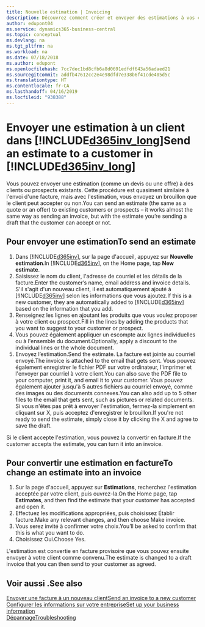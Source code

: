 ```yaml
---
title: Nouvelle estimation | Invoicing
description: Découvrez comment créer et envoyer des estimations à vos clients. S'ils acceptent l'offre, vous pouvez facilement convertir le devis en facture.
author: edupont04
ms.service: dynamics365-business-central
ms.topic: conceptual
ms.devlang: na
ms.tgt_pltfrm: na
ms.workload: na
ms.date: 07/18/2018
ms.author: edupont
ms.openlocfilehash: 7cc7dec1bd8cfb6a8d0691edfdf643a56adaed21
ms.sourcegitcommit: addfb47612cc2e4e98dfd7e338b6f41cde405d5c
ms.translationtype: HT
ms.contentlocale: fr-CA
ms.lasthandoff: 04/16/2019
ms.locfileid: "938388"
---
```

# <a name="send-an-estimate-to-a-customer-in-included365invlongincludesd365invlongmd"></a><span data-ttu-id="8a314-104">Envoyer une estimation à un client dans [!INCLUDE[d365inv_long](includes/d365inv_long.md)]</span><span class="sxs-lookup"><span data-stu-id="8a314-104">Send an estimate to a customer in [!INCLUDE[d365inv_long](includes/d365inv_long.md)]</span></span>
<span data-ttu-id="8a314-105">Vous pouvez envoyer une estimation (comme un devis ou une offre) à des clients ou prospects existants. Cette procédure est quasiment similaire à l'envoi d'une facture, mais avec l'estimation, vous envoyez un brouillon que le client peut accepter ou non.</span><span class="sxs-lookup"><span data-stu-id="8a314-105">You can send an estimate (the same as a quote or an offer) to existing customers or prospects – it works almost the same way as sending an invoice, but with the estimate you’re sending a draft that the customer can accept or not.</span></span>  

## <a name="to-send-an-estimate"></a><span data-ttu-id="8a314-106">Pour envoyer une estimation</span><span class="sxs-lookup"><span data-stu-id="8a314-106">To send an estimate</span></span>
1. <span data-ttu-id="8a314-107">Dans [!INCLUDE[d365inv](includes/d365inv.md)], sur la page d'accueil, appuyez sur **Nouvelle estimation**.</span><span class="sxs-lookup"><span data-stu-id="8a314-107">In [!INCLUDE[d365inv](includes/d365inv.md)], on the Home page, tap **New estimate**.</span></span>
2. <span data-ttu-id="8a314-108">Saisissez le nom du client, l'adresse de courriel et les détails de la facture.</span><span class="sxs-lookup"><span data-stu-id="8a314-108">Enter the customer’s name, email address and invoice details.</span></span> <span data-ttu-id="8a314-109">S'il s'agit d'un nouveau client, il est automatiquement ajouté à [!INCLUDE[d365inv](includes/d365inv.md)] selon les informations que vous ajoutez.</span><span class="sxs-lookup"><span data-stu-id="8a314-109">If this is a new customer, they are automatically added to [!INCLUDE[d365inv](includes/d365inv.md)] based on the information that you add.</span></span>  
3. <span data-ttu-id="8a314-110">Renseignez les lignes en ajoutant les produits que vous voulez proposer à votre client ou prospect.</span><span class="sxs-lookup"><span data-stu-id="8a314-110">Fill in the lines by adding the products that you want to suggest to your customer or prospect.</span></span>  
4. <span data-ttu-id="8a314-111">Vous pouvez également appliquer un escompte aux lignes individuelles ou à l'ensemble du document.</span><span class="sxs-lookup"><span data-stu-id="8a314-111">Optionally, apply a discount to the individual lines or the whole document.</span></span>  
4. <span data-ttu-id="8a314-112">Envoyez l’estimation.</span><span class="sxs-lookup"><span data-stu-id="8a314-112">Send the estimate.</span></span> <span data-ttu-id="8a314-113">La facture est jointe au courriel envoyé.</span><span class="sxs-lookup"><span data-stu-id="8a314-113">The invoice is attached to the email that gets sent.</span></span> <span data-ttu-id="8a314-114">Vous pouvez également enregistrer le fichier PDF sur votre ordinateur, l'imprimer et l'envoyer par courriel à votre client.</span><span class="sxs-lookup"><span data-stu-id="8a314-114">You can also save the PDF file to your computer, print it, and email it to your customer.</span></span> <span data-ttu-id="8a314-115">Vous pouvez également ajouter jusqu'à 5 autres fichiers au courriel envoyé, comme des images ou des documents connexes.</span><span class="sxs-lookup"><span data-stu-id="8a314-115">You can also add up to 5 other files to the email that gets sent, such as pictures or related documents.</span></span> <span data-ttu-id="8a314-116">Si vous n'êtes pas prêt à envoyer l'estimation, fermez-la simplement en cliquant sur X, puis acceptez d'enregistrer le brouillon.</span><span class="sxs-lookup"><span data-stu-id="8a314-116">If you're not ready to send the estimate, simply close it by clicking the X and agree to save the draft.</span></span>  

<span data-ttu-id="8a314-117">Si le client accepte l'estimation, vous pouvez la convertir en facture.</span><span class="sxs-lookup"><span data-stu-id="8a314-117">If the customer accepts the estimate, you can turn it into an invoice.</span></span>

## <a name="to-change-an-estimate-into-an-invoice"></a><span data-ttu-id="8a314-118">Pour convertir une estimation en facture</span><span class="sxs-lookup"><span data-stu-id="8a314-118">To change an estimate into an invoice</span></span>
1. <span data-ttu-id="8a314-119">Sur la page d'accueil, appuyez sur **Estimations**, recherchez l'estimation acceptée par votre client, puis ouvrez-la.</span><span class="sxs-lookup"><span data-stu-id="8a314-119">On the Home page, tap **Estimates**, and then find the estimate that your customer has accepted and open it.</span></span>  
2. <span data-ttu-id="8a314-120">Effectuez les modifications appropriées, puis choisissez Établir facture.</span><span class="sxs-lookup"><span data-stu-id="8a314-120">Make any relevant changes, and then choose Make invoice.</span></span>  
3. <span data-ttu-id="8a314-121">Vous serez invité à confirmer votre choix.</span><span class="sxs-lookup"><span data-stu-id="8a314-121">You’ll be asked to confirm that this is what you want to do.</span></span>  
4. <span data-ttu-id="8a314-122">Choisissez Oui.</span><span class="sxs-lookup"><span data-stu-id="8a314-122">Choose Yes.</span></span>  

<span data-ttu-id="8a314-123">L'estimation est convertie en facture provisoire que vous pouvez ensuite envoyer à votre client comme convenu.</span><span class="sxs-lookup"><span data-stu-id="8a314-123">The estimate is changed to a draft invoice that you can then send to your customer as agreed.</span></span>  

## <a name="see-also"></a><span data-ttu-id="8a314-124">Voir aussi .</span><span class="sxs-lookup"><span data-stu-id="8a314-124">See also</span></span>
[<span data-ttu-id="8a314-125">Envoyer une facture à un nouveau client</span><span class="sxs-lookup"><span data-stu-id="8a314-125">Send an invoice to a new customer</span></span>](send-invoice.md)  
[<span data-ttu-id="8a314-126">Configurer les informations sur votre entreprise</span><span class="sxs-lookup"><span data-stu-id="8a314-126">Set up your business information</span></span>](set-up-business-profile.md)  
[<span data-ttu-id="8a314-127">Dépannage</span><span class="sxs-lookup"><span data-stu-id="8a314-127">Troubleshooting</span></span>](about-troubleshooting.md)  

